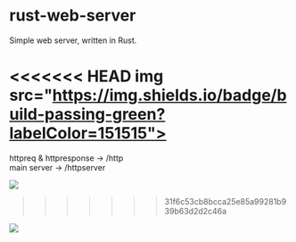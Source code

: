 # rust-web-server

Simple web server, written in Rust.

<<<<<<< HEAD
img src="https://img.shields.io/badge/build-passing-green?labelColor=151515"></img>
=======
httpreq & httpresponse -> /http<br>
main server -> /httpserver

<img src="https://img.shields.io/badge/build-passing-green?labelColor=151515"></img>
>>>>>>> 31f6c53cb8bcca25e85a99281b939b63d2d2c46a

<img src="https://img.shields.io/badge/-Powered%20by%20Rust-151515?logo=rust"></img>
